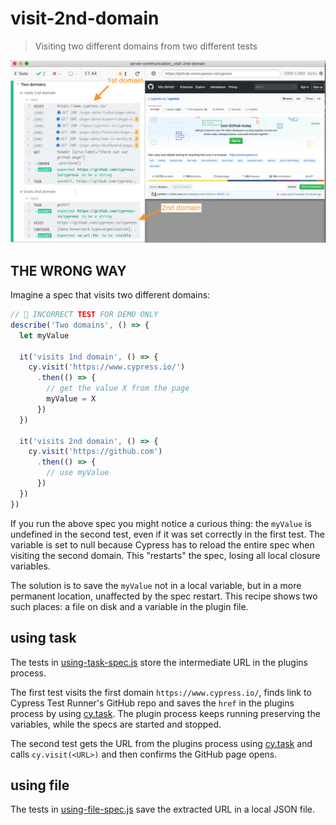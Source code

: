 # visit-2nd-domain
> Visiting two different domains from two different tests

![Screenshot](img/screenshot.png)

## THE WRONG WAY

Imagine a spec that visits two different domains:

```js
// 🚨 INCORRECT TEST FOR DEMO ONLY
describe('Two domains', () => {
  let myValue

  it('visits 1nd domain', () => {
    cy.visit('https://www.cypress.io/')
      .then(() => {
        // get the value X from the page
        myValue = X
      })
  })

  it('visits 2nd domain', () => {
    cy.visit('https://github.com')
      .then(() => {
        // use myValue
      })
  })
})
```

If you run the above spec you might notice a curious thing: the `myValue` is undefined in the second test, even if it was set correctly in the first test. The variable is set to null because Cypress has to reload the entire spec when visiting the second domain. This "restarts" the spec, losing all local closure variables.

The solution is to save the `myValue` not in a local variable, but in a more permanent location, unaffected by the spec restart. This recipe shows two such places: a file on disk and a variable in the plugin file.

## using task

The tests in [using-task-spec.js](cypress/integration/using-task-spec.js) store the intermediate URL in the plugins process.

The first test visits the first domain `https://www.cypress.io/`, finds link to Cypress Test Runner's GitHub repo and saves the `href` in the plugins process by using [cy.task](https://on.cypress.io/task). The plugin process keeps running preserving the variables, while the specs are started and stopped.

The second test gets the URL from the plugins process using [cy.task](https://on.cypress.io/task) and calls `cy.visit(<URL>)` and then confirms the GitHub page opens.

## using file

The tests in [using-file-spec.js](cypress/integration/using-file-spec.js) save the extracted URL in a local JSON file.
